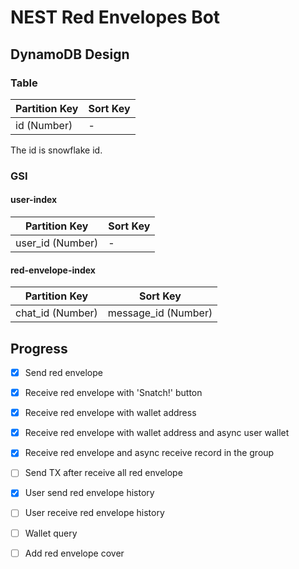 # NEST Red Envelopes Bot

## DynamoDB Design

### Table 

| Partition Key | Sort Key |
|---------------|----------|
| id (Number)   | -        |

The id is snowflake id.

### GSI

#### user-index

| Partition Key    | Sort Key |
|------------------|----------|
| user_id (Number) | -        |

#### red-envelope-index

| Partition Key    | Sort Key            |
|------------------|---------------------|
| chat_id (Number) | message_id (Number) |

## Progress

- [x] Send red envelope
- [x] Receive red envelope with 'Snatch!' button
- [x] Receive red envelope with wallet address
- [x] Receive red envelope with wallet address and async user wallet
- [x] Receive red envelope and async receive record in the group
- [ ] Send TX after receive all red envelope 
- [x] User send red envelope history
- [ ] User receive red envelope history
- [ ] Wallet query 
- [ ] Add red envelope cover 

